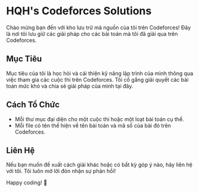 # HQH's Codeforces Solutions

Chào mừng bạn đến với kho lưu trữ mã nguồn của tôi trên Codeforces! Đây là nơi tôi lưu giữ các giải pháp cho các bài toán mà tôi đã giải qua trên Codeforces.

## Mục Tiêu

Mục tiêu của tôi là học hỏi và cải thiện kỹ năng lập trình của mình thông qua việc tham gia các cuộc thi trên Codeforces. Tôi cố gắng giải quyết các bài toán mức khó và chia sẻ giải pháp của mình tại đây.

## Cách Tổ Chức

- Mỗi thư mục đại diện cho một cuộc thi hoặc một loạt bài toán cụ thể.
- Mỗi file có tên thể hiện về tên bài toán và mã số của bài đó trên Codeforces.

## Liên Hệ

Nếu bạn muốn đề xuất cách giải khác hoặc có bất kỳ góp ý nào, hãy liên hệ với tôi. Tôi luôn mở lời đón nhận sự phản hồi!

Happy coding! :rocket:
